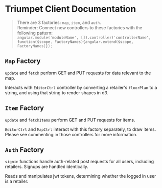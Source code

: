 # Triumpet Client Documentation #
>There are 3 factories: ```map```, ```item```, and ```auth```.  
>Reminder: Connect new controllers to these factories with the following pattern:  
```angular.module('moduleName', []).controller('controllerName', function($scope, FactoryNames){angular.extend($scope, FactoryNames)});```

## ```Map``` Factory ##
  ```update``` and ```fetch``` perform GET and PUT requests for data relevant to the map.

  Interacts with ```EditorCtrl``` controller by converting a retailer's ```floorPlan``` to a string, and using that string to render shapes in d3.

## ```Item``` Factory ##
  ```update``` and ```fetchItems``` perform GET and PUT requests for items.

  ```EditorCtrl``` and ```MapCtrl``` interact with this factory separately, to draw items. Please see commenting in those controllers for more information.

## ```Auth``` Factory ##
  ```signin``` functions handle auth-related post requests for all users, including retailers.
  Signups are handled identically.  

  Reads and manipulates jwt tokens, determining whether the logged in user is a retailer.
